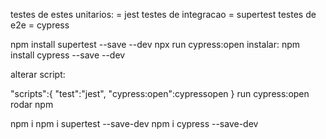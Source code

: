 testes de estes unitarios: = jest
testes de integracao = supertest
testes de e2e = cypress

npm install supertest --save --dev
npx run cypress:open
instalar: npm install cypress --save --dev

alterar script:

"scripts":{
    "test":"jest",
    "cypress:open":cypressopen
}
 run cypress:open
rodar npm

npm i
npm i supertest --save-dev
npm i cypress --save-dev